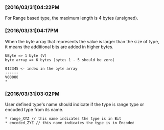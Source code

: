 ### [2016/03/31]04:22PM

For Range based type, the maximum length is 4 bytes (unsigned).

### [2016/03/31]04:17PM

When the byte array that represents the value is larger than the size of type, it means the additional bits are added in higher bytes.

    UByte => 1 byte (V)
    byte array => 6 bytes (bytes 1 - 5 should be zero)

    012345 <- index in the byte array
    ------
    V00000
    *

### [2016/03/31]03:02PM

User defined type's name should indicate if the type is range type or encoded type from its name.

    * range_XYZ // this name indicates the type is in Bit
    * encoded_ZYZ // this name indicates the type is in Encoded

